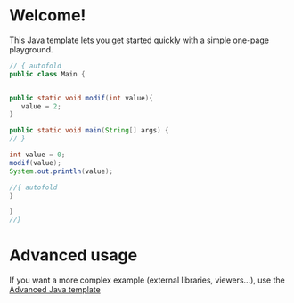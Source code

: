 # Welcome!

This Java template lets you get started quickly with a simple one-page playground.

```java runnable
// { autofold
public class Main {


public static void modif(int value){
   value = 2;
}

public static void main(String[] args) {
// }

int value = 0;
modif(value);
System.out.println(value);

//{ autofold
}

}
//}
```

# Advanced usage

If you want a more complex example (external libraries, viewers...), use the [Advanced Java template](https://tech.io/select-repo/385)
